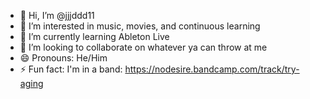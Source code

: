 - 👋 Hi, I’m @jjjddd11
- 👀 I’m interested in music, movies, and continuous learning
- 🌱 I’m currently learning Ableton Live
- 💞️ I’m looking to collaborate on whatever ya can throw at me
- 😄 Pronouns: He/Him
- ⚡ Fun fact: I'm in a band: https://nodesire.bandcamp.com/track/try-aging

<!---
jjjddd11/jjjddd11 is a ✨ special ✨ repository because its `README.md` (this file) appears on your GitHub profile.
You can click the Preview link to take a look at your changes.
--->
